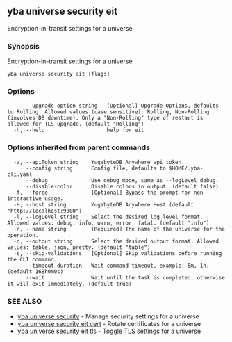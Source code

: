 ## yba universe security eit

Encryption-in-transit settings for a universe

### Synopsis

Encryption-in-transit settings for a universe

```
yba universe security eit [flags]
```

### Options

```
      --upgrade-option string   [Optional] Upgrade Options, defaults to Rolling. Allowed values (case sensitive): Rolling, Non-Rolling (involves DB downtime). Only a "Non-Rolling" type of restart is allowed for TLS upgrade. (default "Rolling")
  -h, --help                    help for eit
```

### Options inherited from parent commands

```
  -a, --apiToken string    YugabyteDB Anywhere api token.
      --config string      Config file, defaults to $HOME/.yba-cli.yaml
      --debug              Use debug mode, same as --logLevel debug.
      --disable-color      Disable colors in output. (default false)
  -f, --force              [Optional] Bypass the prompt for non-interactive usage.
  -H, --host string        YugabyteDB Anywhere Host (default "http://localhost:9000")
  -l, --logLevel string    Select the desired log level format. Allowed values: debug, info, warn, error, fatal. (default "info")
  -n, --name string        [Required] The name of the universe for the operation.
  -o, --output string      Select the desired output format. Allowed values: table, json, pretty. (default "table")
  -s, --skip-validations   [Optional] Skip validations before running the CLI command.
      --timeout duration   Wait command timeout, example: 5m, 1h. (default 168h0m0s)
      --wait               Wait until the task is completed, otherwise it will exit immediately. (default true)
```

### SEE ALSO

* [yba universe security](yba_universe_security.md)	 - Manage security settings for a universe
* [yba universe security eit cert](yba_universe_security_eit_cert.md)	 - Rotate certificates for a universe
* [yba universe security eit tls](yba_universe_security_eit_tls.md)	 - Toggle TLS settings for a universe

